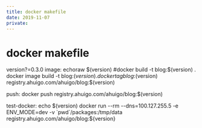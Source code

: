 ```yaml
---
title: docker makefile
date: 2019-11-07
private: 
---
```

# docker makefile
version?=0.3.0
image:
	echoraw $(version)
	#docker build -t blog:$(version) .
	docker image build -t blog:$(version) .
	docker tag blog:$(version) registry.ahuigo.com/ahuigo/blog:$(version)

push:
	docker push registry.ahuigo.com/ahuigo/blog:$(version)

test-docker:
	echo $(version)
	docker run --rm --dns=100.127.255.5 -e ENV_MODE=dev -v `pwd`/packages:/tmp/data registry.ahuigo.com/ahuigo/blog:${version}